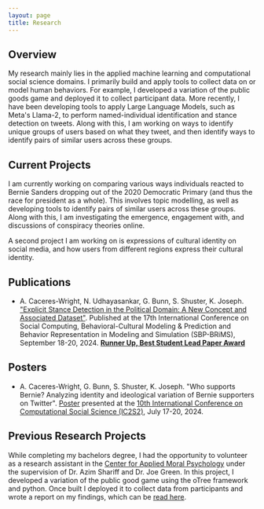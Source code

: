 ```yaml
---
layout: page
title: Research
---
```


## Overview

My research mainly lies in the applied machine learning and computational social science domains. I primarily build and apply tools to collect data on or model human behaviors. For example, I developed a variation of the public goods game and deployed it to collect participant data. More recently, I have been developing tools to apply Large Language Models, such as Meta's Llama-2, to perform named-individual identification and stance detection on tweets. Along with this, I am working on ways to identify unique groups of users based on what they tweet, and then identify ways to identify pairs of similar users across these groups.  

## Current Projects

I am currently working on comparing various ways individuals reacted to Bernie Sanders dropping out of the 2020 Democratic Primary (and thus the race for president as a whole). This involves topic modelling, as well as developing tools to identify pairs of similar users across these groups. Along with this, I am investigating the emergence, engagement with, and discussions of conspiracy theories online.

A second project I am working on is expressions of cultural identity on social media, and how users from different regions express their cultural identity.

## Publications

* A. Caceres-Wright, N. Udhayasankar, G. Bunn, S. Shuster, K. Joseph. ["Explicit Stance Detection in the Political Domain: A New Concept and Associated Dataset"](https://link.springer.com/chapter/10.1007/978-3-031-72241-7_1). Published at the 17th International Conference on Social Computing, Behavioral-Cultural Modeling & Prediction and Behavior Representation in Modeling and Simulation (SBP-BRiMS), September 18-20, 2024. **[Runner Up, Best Student Lead Paper Award](documents/2024_SBP-BRiMS%20Award.pdf)**

## Posters

* A. Caceres-Wright, G. Bunn, S. Shuster, K. Joseph. "Who supports Bernie? Analyzing identity and ideological variation of Bernie supporters on Twitter". [Poster](documents/Ic2s2_Poster.pdf) presented at the [10th International Conference on Computational Social Science (IC2S2)](https://ic2s2-2024.org/), July 17-20, 2024.

## Previous Research Projects

While completing my bachelors degree, I had the opportunity to volunteer as a research assistant in the [Center for Applied Moral Psychology](https://sharifflab.com/) under the supervision of Dr. Azim Shariff and Dr. Joe Green. In this project, I developed a variation of the public good game using the oTree framework and python. Once built I deployed it to collect data from participants and wrote a report on my findings, which can be [read here](documents/Caceres-Wright_undergrad_capstone.pdf).
